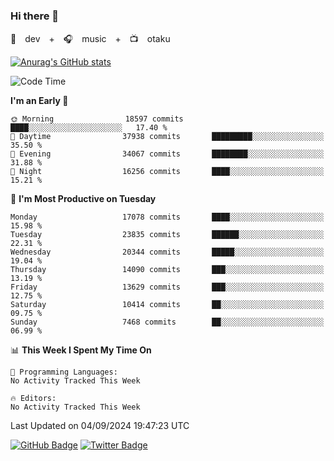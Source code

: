 ### Hi there 👋

🚀　dev　+　🎧　music　+　📺　otaku


[![Anurag's GitHub stats](https://github-readme-stats.vercel.app/api?username=koheitasaka&count_private=true&show_icons=true&theme=monokai)](https://github.com/koheitasaka/github-readme-stats)

<!--START_SECTION:waka-->
![Code Time](http://img.shields.io/badge/Code%20Time-1%2C161%20hrs%2023%20mins-blue)

**I'm an Early 🐤** 

```text
🌞 Morning                18597 commits       ████░░░░░░░░░░░░░░░░░░░░░   17.40 % 
🌆 Daytime                37938 commits       █████████░░░░░░░░░░░░░░░░   35.50 % 
🌃 Evening                34067 commits       ████████░░░░░░░░░░░░░░░░░   31.88 % 
🌙 Night                  16256 commits       ████░░░░░░░░░░░░░░░░░░░░░   15.21 % 
```
📅 **I'm Most Productive on Tuesday** 

```text
Monday                   17078 commits       ████░░░░░░░░░░░░░░░░░░░░░   15.98 % 
Tuesday                  23835 commits       ██████░░░░░░░░░░░░░░░░░░░   22.31 % 
Wednesday                20344 commits       █████░░░░░░░░░░░░░░░░░░░░   19.04 % 
Thursday                 14090 commits       ███░░░░░░░░░░░░░░░░░░░░░░   13.19 % 
Friday                   13629 commits       ███░░░░░░░░░░░░░░░░░░░░░░   12.75 % 
Saturday                 10414 commits       ██░░░░░░░░░░░░░░░░░░░░░░░   09.75 % 
Sunday                   7468 commits        ██░░░░░░░░░░░░░░░░░░░░░░░   06.99 % 
```


📊 **This Week I Spent My Time On** 

```text
💬 Programming Languages: 
No Activity Tracked This Week

🔥 Editors: 
No Activity Tracked This Week
```


 Last Updated on 04/09/2024 19:47:23 UTC
<!--END_SECTION:waka-->

[![GitHub Badge](https://img.shields.io/badge/GitHub-100000?style=for-the-badge&logo=github&logoColor=white)](https://github.com/koheitasaka)
[![Twitter Badge](https://img.shields.io/badge/Twitter-1DA1F2?style=for-the-badge&logo=twitter&logoColor=white)](https://twitter.com/sleep_asleep_)
